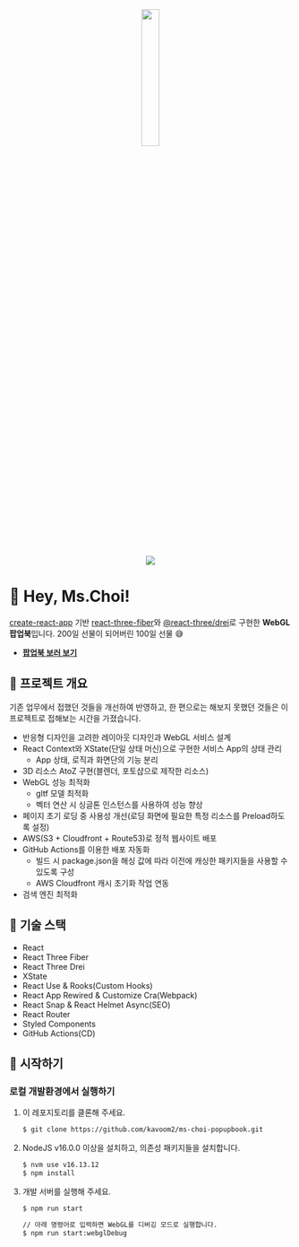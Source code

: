 <div align="center">
    <img src="https://drive.google.com/uc?export=view&id=1bM9sHVYVzX6KWOBwRmJBGjyOX3EKie4y" width="25%"/>
</div>
<div align="center">
    <img src="https://drive.google.com/uc?export=view&id=1f7EhAt7rEcyhndnrOF3XDGM6xpxUmYH_" />
</div>

# :wave: Hey, Ms.Choi!

[create-react-app](https://create-react-app.dev/) 기반 [react-three-fiber](https://github.com/pmndrs/react-three-fiber)와 [@react-three/drei](https://github.com/pmndrs/drei)로 구현한 **WebGL 팝업북**입니다.
200일 선물이 되어버린 100일 선물 :sweat_smile:

- **[팝업북 보러 보기](https://hey-ms-choi.com)**

## :memo: 프로젝트 개요

기존 업무에서 접했던 것들을 개선하여 반영하고,
한 편으로는 해보지 못했던 것들은 이 프로젝트로 접해보는 시간을 가졌습니다.

- 반응형 디자인을 고려한 레이아웃 디자인과 WebGL 서비스 설계
- React Context와 XState(단일 상태 머신)으로 구현한 서비스 App의 상태 관리
  - App 상태, 로직과 화면단의 기능 분리
- 3D 리소스 AtoZ 구현(블렌더, 포토샵으로 제작한 리소스)
- WebGL 성능 최적화
  - gltf 모델 최적화
  - 벡터 연산 시 싱글톤 인스턴스를 사용하여 성능 향상
- 페이지 초기 로딩 중 사용성 개선(로딩 화면에 필요한 특정 리소스를 Preload하도록 설정)
- AWS(S3 + Cloudfront + Route53)로 정적 웹사이트 배포
- GitHub Actions를 이용한 배포 자동화
  - 빌드 시 package.json을 해싱 값에 따라 이전에 캐싱한 패키지들을 사용할 수 있도록 구성
  - AWS Cloudfront 캐시 초기화 작업 연동
- 검색 엔진 최적화

## :nut_and_bolt: 기술 스택

- React
- React Three Fiber
- React Three Drei
- XState
- React Use & Rooks(Custom Hooks)
- React App Rewired & Customize Cra(Webpack)
- React Snap & React Helmet Async(SEO)
- React Router
- Styled Components
- GitHub Actions(CD)

## :paperclip: 시작하기

### 로컬 개발환경에서 실행하기

1. 이 레포지토리를 클론해 주세요.

   ```bash
   $ git clone https://github.com/kavoom2/ms-choi-popupbook.git
   ```

2. NodeJS v16.0.0 이상을 설치하고, 의존성 패키지들을 설치합니다.

   ```bash
   $ nvm use v16.13.12
   $ npm install
   ```

3. 개발 서버를 실행해 주세요.

   ```bash
   $ npm run start

   // 아래 명령어로 입력하면 WebGL를 디버깅 모드로 실행합니다.
   $ npm run start:webglDebug
   ```
